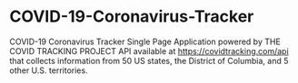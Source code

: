 # COVID-19-Coronavirus-Tracker

COVID-19 Coronavirus Tracker
Single Page Application powered by THE COVID TRACKING PROJECT API available at https://covidtracking.com/api that collects information from 50 US states, the District of Columbia, and 5 other U.S. territories.

